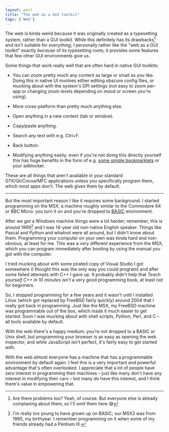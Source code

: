 ```yaml
---
layout: post
title: "The web as a GUI toolkit"
tags: ['Web']
---
```


The web is kinda weird because it was originally created as a typesetting
system, rather than a GUI toolkit. While this definitely has its drawbacks[^1]
and isn't suitable for *everything*, I personally rather like the "web as a GUI
toolkit" exactly *because* of its typesetting roots; it provides some features
that few other GUI environments give us.

[^1]: Are there problems too? Yeah, of course. But everyone else is already
      complaning about them, so I'll omit them here 😅

Some things that work really well that are often hard in native GUI toolkits:

- You can zoom pretty much any content as large or small as you like. Doing this
  in native UI involves either editing obscure config files, or mucking about
  with the system's DPI settings (not easy to zoom per-app or changing zoom
  levels depending on mood or screen you're using).

- More cross-platform than pretty much anything else.

- Open anything in a new context (tab or window).

- Copy/paste anything.

- Search any text with e.g. Ctrl+F.

- Back button.

- Modifying anything easily; even if you're not doing this directly yourself
  this has huge benefits in the form of e.g. [some simple
  bookmarklets](/bookmarklets.html) or your adblocker.

These are all things that aren't available in your standard GTK/Qt/Cocoa/MFC
applications unless you specifically program them, which most apps don't. The
web gives them by default.

---

But the most important reason I like it requires some background: I started
programming on the MSX, a machine roughly similar to the Commodore 64 or BBC
Micro: you turn it on and you're dropped to [BASIC][b] environment.

[b]: https://en.wikipedia.org/wiki/BASIC

After we got a Windows machine things were a lot harder; remember, this is
around 1999[^2] and I was 14-year old non-native English speaker. Things like
Pascal and Python and whatnot were all around, but I didn't know about them.
Programming your computer on your own was kinda hard and non-obvious, at least
for me. This was a very different experience from the MSX, which you can program
immediately after booting by using the manual you got with the computer.

[^2]: I'm really too young to have grown up on BASIC; our MSX2 was from 1985,
      my birthyear. I remember programming on it when some of my friends already
      had a Pentium III.

I tried mucking about with some pirated copy of Visual Studio I got somewhere (I
thought this was the only way you could program) and after some failed attempts
with C++ I gave up. It probably didn't help that *Teach yourself C++ in 10
minutes* isn't a very good programming book, at least not for beginners.

So, I stopped programming for a few years and it wasn't until I installed Linux
(which got replaced by FreeBSD fairly quickly) around 2004 that I really got
back in programming. Just like the MSX, my FreeBSD machine was programmable out
of the box, which made it much easier to get started. Soon I was mucking
about with shell scripts, Python, Perl, and C – all tools available by default.

With the web there's a happy medium: you're not dropped to a BASIC or Unix
shell, but programming your browser is as easy as opening the web inspector, and
while JavaScript isn't perfect, it's fairly easy to get started with.

With the web almost everyone has a machine that has a programmable environment
by default again. I feel this is a very important and powerful advantage that's
often overlooked. I appreciate that a lot of people have zero interest in
programming their machines – just like many don't have any interest in modifying
their cars – but many *do* have this interest, and I think there's value in
empowering that.
